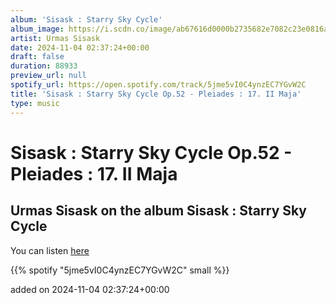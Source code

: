 ```yaml
---
album: 'Sisask : Starry Sky Cycle'
album_image: https://i.scdn.co/image/ab67616d0000b2735682e7082c23e0816a325243
artist: Urmas Sisask
date: 2024-11-04 02:37:24+00:00
draft: false
duration: 88933
preview_url: null
spotify_url: https://open.spotify.com/track/5jme5vI0C4ynzEC7YGvW2C
title: 'Sisask : Starry Sky Cycle Op.52 - Pleiades : 17. II Maja'
type: music
---
```



# Sisask : Starry Sky Cycle Op.52 - Pleiades : 17. II Maja

## Urmas Sisask on the album Sisask : Starry Sky Cycle

You can listen [here](https://open.spotify.com/track/5jme5vI0C4ynzEC7YGvW2C)

{{% spotify "5jme5vI0C4ynzEC7YGvW2C" small %}}

added on 2024-11-04 02:37:24+00:00